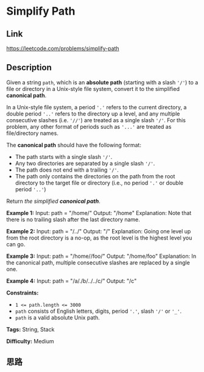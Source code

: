 # Simplify Path

## Link

https://leetcode.com/problems/simplify-path


## Description

Given a string `path`, which is an **absolute path** (starting with a slash
`'/'`) to a file or directory in a Unix-style file system, convert it to the
simplified **canonical path**.

In a Unix-style file system, a period `'.'` refers to the current directory, a
double period `'..'` refers to the directory up a level, and any multiple
consecutive slashes (i.e. `'//'`) are treated as a single slash `'/'`. For
this problem, any other format of periods such as `'...'` are treated as
file/directory names.

The **canonical path** should have the following format:

  * The path starts with a single slash `'/'`.
  * Any two directories are separated by a single slash `'/'`.
  * The path does not end with a trailing `'/'`.
  * The path only contains the directories on the path from the root directory to the target file or directory (i.e., no period `'.'` or double period `'..'`)

Return _the simplified **canonical path**_.



**Example 1:**
            Input: path = "/home/"    Output: "/home"    Explanation: Note that there is no trailing slash after the last directory name.    

**Example 2:**
            Input: path = "/../"    Output: "/"    Explanation: Going one level up from the root directory is a no-op, as the root level is the highest level you can go.    

**Example 3:**
            Input: path = "/home//foo/"    Output: "/home/foo"    Explanation: In the canonical path, multiple consecutive slashes are replaced by a single one.    

**Example 4:**
            Input: path = "/a/./b/../../c/"    Output: "/c"    



**Constraints:**

  * `1 <= path.length <= 3000`
  * `path` consists of English letters, digits, period `'.'`, slash `'/'` or `'_'`.
  * `path` is a valid absolute Unix path.


**Tags:** String, Stack

**Difficulty:** Medium

## 思路

[title]: https://leetcode.com/problems/simplify-path
